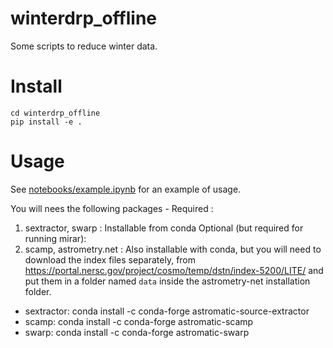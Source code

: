 # winterdrp_offline
Some scripts to reduce winter data.

# Install
```
cd winterdrp_offline
pip install -e .
```

# Usage 
See [notebooks/example.ipynb](winterdrp_offline/notebooks/example.ipynb) for an example of usage.

You will nees the following packages - 
Required : 
1. sextractor, swarp : Installable from conda
Optional (but required for running mirar): 
2. scamp, astrometry.net : Also installable with conda, but you will need to download the 
index files separately, from https://portal.nersc.gov/project/cosmo/temp/dstn/index-5200/LITE/
and put them in a folder named `data` inside the astrometry-net installation folder.

- sextractor: conda install -c conda-forge astromatic-source-extractor
- scamp: conda install -c conda-forge astromatic-scamp
- swarp: conda install -c conda-forge astromatic-swarp
